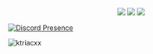 <p align="center">
  <a href="https://discord.com/users/482541644944506880"><img src="https://img.shields.io/badge/Ktria%20-7289DA.svg?&style=for-the-badge&logo=discord&logoColor=white"></a>
  <a href="https://github.com/ktriacxx"><img src="https://img.shields.io/badge/Ktria%20-1d202b.svg?&style=for-the-badge&logo=github&logoColor=white"></a>
 <a href="https://www.instagram.com/ktriacxx" target"blank_"><img src="https://img.shields.io/badge/Ktria%20-DC3175.svg?&style=for-the-badge&logo=instagram&logoColor=white">
</p>
  
[![Discord Presence](https://lanyard-profile-readme.vercel.app/api/482541644944506880?theme=light&bg=1c1c1c&animated=false&hideDiscrim=false&borderRadius=30px)](https://discord.com/users/482541644944506880)
  
  <img src="https://komarev.com/ghpvc/?username=ktriacxx&label=Ziyaretçi%20Sayısı&color=552b75" alt="ktriacxx" />
